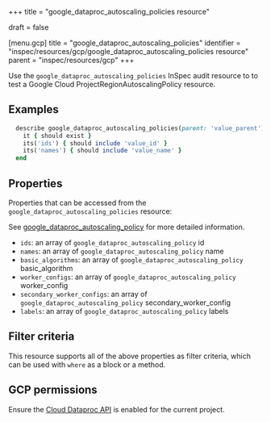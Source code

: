 +++
title = "google_dataproc_autoscaling_policies resource"

draft = false


[menu.gcp]
title = "google_dataproc_autoscaling_policies"
identifier = "inspec/resources/gcp/google_dataproc_autoscaling_policies resource"
parent = "inspec/resources/gcp"
+++

Use the `google_dataproc_autoscaling_policies` InSpec audit resource to to test a Google Cloud ProjectRegionAutoscalingPolicy resource.

## Examples

```ruby
  describe google_dataproc_autoscaling_policies(parent: 'value_parent') do
    it { should exist }
    its('ids') { should include 'value_id' }
  	its('names') { should include 'value_name' }
  end
```

## Properties

Properties that can be accessed from the `google_dataproc_autoscaling_policies` resource:

See [google_dataproc_autoscaling_policy](google_dataproc_autoscaling_policy) for more detailed information.

* `ids`: an array of `google_dataproc_autoscaling_policy` id
* `names`: an array of `google_dataproc_autoscaling_policy` name
* `basic_algorithms`: an array of `google_dataproc_autoscaling_policy` basic_algorithm
* `worker_configs`: an array of `google_dataproc_autoscaling_policy` worker_config
* `secondary_worker_configs`: an array of `google_dataproc_autoscaling_policy` secondary_worker_config
* `labels`: an array of `google_dataproc_autoscaling_policy` labels

## Filter criteria

This resource supports all of the above properties as filter criteria, which can be used
with `where` as a block or a method.

## GCP permissions

Ensure the [Cloud Dataproc API](https://console.cloud.google.com/apis/library/dataproc.googleapis.com) is enabled for the current project.
